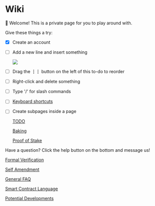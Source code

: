 # Wiki

👋  Welcome! This is a private page for you to play around with. 

Give these things a try:

- [x]  Create an account
- [ ]  Add a new line and insert something

    ![](https://s3-us-west-2.amazonaws.com/public.notion-static.com/plus-menu.gif)

- [ ]  Drag the **⋮⋮** button on the left of this to-do to reorder
- [ ]  Right-click and delete something
- [ ]  Type '/' for slash commands
- [ ]  [Keyboard shortcuts](https://www.notion.so/notion/Keyboard-Shortcuts-66e28cec810548c3a4061513126766b0)
- [ ]  Create subpages inside a page

    [TODO](./TODO-56c84d65-b6eb-42d5-9f2f-1615d9e19207.md)

    [Baking](./Baking-752c03f3-6ffe-4716-bdc4-85db0d7a21c6.md)

    [Proof of Stake](./Proof-of-Stake-8169f066-1b76-43dd-bf5a-69ee379d68d2.md)

Have a question? Click the help button on the bottom and message us!

[Formal Verification](./Formal-Verification-66d8b3cb-4f42-482a-8e7a-abb30e7985c4.md)

[Self Amendment](./Self-Amendment-91e5ad98-fb25-4eb6-9c5a-d828084fc617.md)

[General FAQ](./General-FAQ-bb16bd71-bd7c-4cdc-9510-04ae9424faaf.md)

[Smart Contract Language](./Smart-Contract-Language-4eb554dc-7e97-4678-9098-c82ffda155ba.md)

[Potential Developments](./Potential-Developments-a5cb221d-d827-4ab5-91f1-fcf5ba0830de.md)